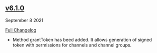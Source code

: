 ## [v6.1.0](https://github.com/pubnub/kotlin/releases/tag/v6.1.0)
September 8 2021

[Full Changelog](https://github.com/pubnub/kotlin/compare/v6.0.3...v6.1.0)

- Method grantToken has beed added. It allows generation of signed token with permissions for channels and channel groups. 


